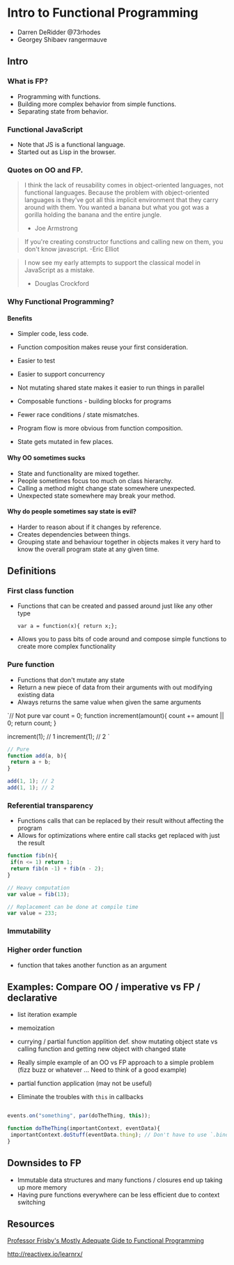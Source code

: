 # Intro to Functional Programming

 - Darren DeRidder @73rhodes
 - Georgey Shibaev rangermauve

## Intro

### What is FP?

 - Programming with functions.
 - Building more complex behavior from simple functions.
 - Separating state from behavior.

### Functional JavaScript

 - Note that JS is a functional language.
 - Started out as Lisp in the browser.

### Quotes on OO and FP.

 > I think the lack of reusability comes in object-oriented languages, not functional languages. Because the problem with object-oriented languages is they’ve got all this implicit environment that they carry around with them. You wanted a banana but what you got was a gorilla holding the banana and the entire jungle.
> - Joe Armstrong
 
 > If you're creating constructor functions and calling new on them, you don't know javascript.
 > -Eric Elliot
 
 > I now see my early attempts to support the classical model in JavaScript as a mistake.
 > - Douglas Crockford

### Why Functional Programming?

#### Benefits

 - Simpler code, less code.
 - Function composition makes reuse your first consideration.
 - Easier to test
 - Easier to support concurrency
 - Not mutating shared state makes it easier to run things in parallel
 - Composable functions - building blocks for programs

 - Fewer race conditions / state mismatches.
 - Program flow is more obvious from function composition.
 - State gets mutated in few places.

####  Why OO sometimes sucks
 - State and functionality are mixed together.
 - People sometimes focus too much on class hierarchy.
 - Calling a method might change state somewhere unexpected.
 - Unexpected state somewhere may break your method.

#### Why do people sometimes say state is evil?
 - Harder to reason about if it changes by reference.
 - Creates dependencies between things.
 - Grouping state and behaviour together in objects makes it very hard to know the overall program state at any given time.

## Definitions

### First class function
 - Functions that can be created and passed around just like any other type

   `var a = function(x){ return x;};`

 - Allows you to pass bits of code around and compose simple functions to create more complex functionality
 
### Pure function
 - Functions that don't mutate any state
 - Return a new piece of data from their arguments with out modifying existing data
 - Always returns the same value when given the same arguments

`// Not pure
var count = 0;
function increment(amount){
count += amount || 0;
return count;
}

increment(1); // 1
increment(1); // 2
`

``` js
// Pure
function add(a, b){
 return a + b;
}

add(1, 1); // 2
add(1, 1); // 2
```

### Referential transparency
 - Functions calls that can be replaced by their result without affecting the program
 - Allows for optimizations where entire call stacks get replaced with just the result

``` js
function fib(n){
 if(n <= 1) return 1;
 return fib(n -1) + fib(n - 2);
}

// Heavy computation
var value = fib(13);

// Replacement can be done at compile time
var value = 233;
```

### Immutability

### Higher order function
 - function that takes another function as an argument


## Examples: Compare OO / imperative vs FP / declarative

 - list iteration example

 - memoization

 - currying  / partial function applition
 def. show mutating object state vs calling function and getting new object with changed state

 - Really simple example of an OO vs FP approach to a simple problem (fizz buzz or whatever ... Need to think of a good example)

 - partial function application (may not be useful)
  - Eliminate the troubles with `this` in callbacks
```js

events.on("something", par(doTheThing, this));

function doTheThing(importantContext, eventData){
 importantContext.doStuff(eventData.thing); // Don't have to use `.bind(this)` 
}

```

## Downsides to FP
 - Immutable data structures and many functions / closures end up taking up more memory
 - Having pure functions everywhere can be less efficient due to context switching

## Resources

[Professor Frisby's Mostly Adequate Gide to Functional Programming](https://github.com/MostlyAdequate/mostly-adequate-guide)

http://reactivex.io/learnrx/
